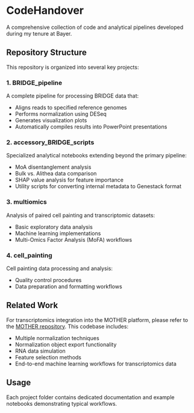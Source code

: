 # CodeHandover

A comprehensive collection of code and analytical pipelines developed during my tenure at Bayer.

## Repository Structure

This repository is organized into several key projects:

### 1. BRIDGE_pipeline
A complete pipeline for processing BRIDGE data that:
- Aligns reads to specified reference genomes
- Performs normalization using DESeq
- Generates visualization plots
- Automatically compiles results into PowerPoint presentations

### 2. accessory_BRIDGE_scripts
Specialized analytical notebooks extending beyond the primary pipeline:
- MoA disentanglement analysis
- Bulk vs. Alithea data comparison
- SHAP value analysis for feature importance
- Utility scripts for converting internal metadata to Genestack format

### 3. multiomics
Analysis of paired cell painting and transcriptomic datasets:
- Basic exploratory data analysis
- Machine learning implementations
- Multi-Omics Factor Analysis (MoFA) workflows

### 4. cell_painting
Cell painting data processing and analysis:
- Quality control procedures
- Data preparation and formatting workflows

## Related Work

For transcriptomics integration into the MOTHER platform, please refer to the [MOTHER repository](https://github.com/bayer-int/smol-cls-mother/tree/master). This codebase includes:
- Multiple normalization techniques
- Normalization object export functionality
- RNA data simulation
- Feature selection methods
- End-to-end machine learning workflows for transcriptomics data

## Usage

Each project folder contains dedicated documentation and example notebooks demonstrating typical workflows.
